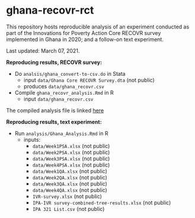 # ghana-recovr-rct

This repository hosts reproducible analysis of an experiment conducted as part of the Innovations for Poverty Action Core RECOVR survey implemented in Ghana in 2020; and a follow-on text experiment. 

Last updated: March 07, 2021. 


**Reproducing results, RECOVR survey:**
 - Do `analsis/ghana_convert-to-csv.do` in Stata
    + input `data/Ghana Core RECOVR Survey.dta` (not public)
    + produces `data/ghana_recovr.csv`
- Compile `ghana_recovr_analysis.Rmd` in R
    + input `data/ghana_recovr.csv`

The compiled analysis file is linked [here](https://htmlpreview.github.io/?https://raw.githubusercontent.com/mollyow/ghana-recovr-rct/master/analysis/ghana_recovr_analysis.html)


**Reproducing results, text experiment:**
 - Run `analysis/Ghana_Analysis.Rmd` in R
     + inputs: 
         * `data/Week1PSA.xlsx` (not public)
         * `data/Week2PSA.xlsx` (not public)
         * `data/Week3PSA.xlsx` (not public)
         * `data/Week4PSA.xlsx` (not public)
         * `data/Week1QA.xlsx` (not public)
         * `data/Week2QA.xlsx` (not public)
         * `data/Week3QA.xlsx` (not public)
         * `data/Week4QA.xlsx` (not public)
         * `IVR-survey.xlsx` (not public)
         * `IPA-IVR survey-combined-tree-results.xlsx` (not public)
         * `IPA 321 List.csv` (not public)
